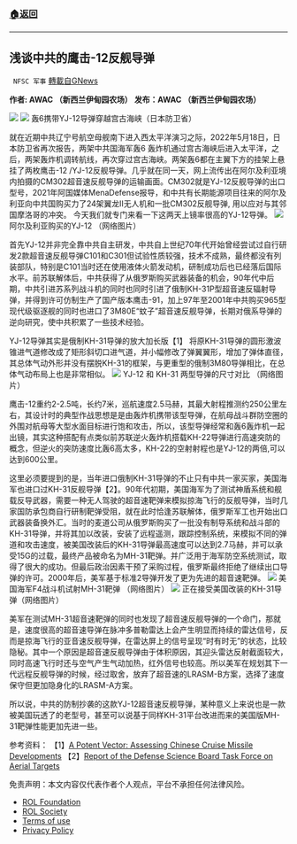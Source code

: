 ###  [:house:返回](README.md)
---


## 浅谈中共的鹰击-12反舰导弹
` NFSC 军事` [轉載自GNews](https://gnews.org/zh-hans/2576040/)

**作者: AWAC （新西兰伊甸园农场）** 
**发布：AWAC （新西兰伊甸园农场）**
 
![](https://assets.gnews.org/wp-content/uploads/2022/05/6ff5fb9a-c689-4011-816e-650213276ece.jpg)
 ![](https://assets.gnews.org/wp-content/uploads/2022/05/image-2448_1653207024.png) 
轰6携带YJ-12导弹穿越宫古海峡（日本防卫省）
 
就在近期中共辽宁号航空母舰南下进入西太平洋演习之际，2022年5月18日，日本防卫省再次报告，两架中共国海军轰6 轰炸机通过宫古海峡后进入太平洋，之后，两架轰炸机调转航线，再次穿过宫古海峡。两架轰6都在主翼下方的挂架上悬挂了两枚鹰击-12 /YJ-12反舰导弹。几乎就在同一天，网上流传出在阿尔及利亚境内拍摄的CM302超音速反舰导弹的运输画面。CM302就是YJ-12反舰导弹的出口型号，2021年阿国媒体MenaDefense报导，和中共有长期能源项目往来的阿尔及利亚向中共国购买力了24架翼龙II无人机和一批CM302反舰导弹, 用以应对与其邻国摩洛哥的冲突。 今天我们就专门来看一下这两天上镜率很高的YJ-12导弹。
 ![](https://assets.gnews.org/wp-content/uploads/2022/05/image-2448_1653207156.png) 
阿尔及利亚购买的YJ-12 （网络图片）
 
首先YJ-12并非完全靠中共自主研发，中共自上世纪70年代开始曾经尝试过自行研发2款超音速反舰导弹C101和C301但试验性质较强，技术不成熟，最终都没有列装部队，特别是C101当时还在使用液体火箭发动机，研制成功后也已经落后国际水平。前苏联解体后，中共获得了从俄罗斯购买武器装备的机会，90年代中后期，中共引进苏系列战斗机的同时也同时引进了俄制KH-31P型超音速反辐射导弹，并得到许可仿制生产了国产版本鹰击-91，加上97年至2001年中共购买965型现代级驱逐舰的同时也进口了3M80E“蚊子”超音速反舰导弹，长期对俄系导弹的逆向研究，使中共积累了一些技术经验。
 
YJ-12导弹其实是俄制KH-31导弹的放大加长版【1】 将原KH-31导弹的圆形激波锥进气道修改成了矩形斜切口进气道，并小幅修改了弹翼翼形，增加了弹体直径，其总体气动外形并没有摆脱KH-31的框架，与更重型的俄制3M80导弹相比，在总体气动布局上也是非常相似。
 ![](https://assets.gnews.org/wp-content/uploads/2022/05/image-2448_1653207275.png) 
YJ-12 和 KH-31 两型导弹的尺寸对比 （网络图片）
 
鹰击-12重约2-2.5吨，长约7米，巡航速度2.5马赫，其最大射程推测约250公里左右，其设计时的典型作战思想是是由轰炸机携带该型导弹，在航母战斗群防空圈的外围对航母等大型水面目标进行饱和攻击，所以，该型导弹经常和轰6轰炸机一起出镜，其实这种搭配有点类似前苏联逆火轰炸机搭载KH-22导弹进行高速突防的概念，但逆火的突防速度比轰6高太多，KH-22的空射射程也是YJ-12的两倍,可以达到600公里。
 
这里必须要提到的是，当年进口俄制KH-31导弹的不止只有中共一家买家，美国海军也进口过KH-31反舰导弹【2】。90年代初期，美国海军为了测试神盾系统和舰载反导武器，需要一种无人驾驶的超音速靶弹来模拟掠海飞行的反舰导弹，当时几家国防承包商自行研制靶弹受阻，就在此时恰逢苏联解体，俄罗斯军工也开始出口武器装备换外汇。当时的麦道公司从俄罗斯购买了一批没有制导系统和战斗部的KH-31导弹，并将其加以改装，安装了远程遥测，跟踪控制系统，来模拟不同的弹道和攻击速度，被美国改装后的KH-31导弹最高速度可以达到2.7马赫，并可以承受15G的过载，最终产品被命名为MH-31靶弹。并广泛用于海军防空系统测试，取得了很大的成功。但最后政治因素干预了采购过程，俄罗斯最终拒绝了继续出口导弹的许可。2000年后，美军基于标准2导弹开发了更为先进的超音速靶弹。
 ![](https://assets.gnews.org/wp-content/uploads/2022/05/image-2448_1653207371.png) 
美国海军F4战斗机试射MH-31靶弹 （网络图片）
 ![](https://assets.gnews.org/wp-content/uploads/2022/05/image-2448_1653207488.png) 
正在接受美国改装的KH-31导弹（网络图片）
 
美军在测试MH-31超音速靶弹的同时也发现了超音速反舰导弹的一个命门，那就是，速度很高的超音速导弹在脉冲多普勒雷达上会产生明显而持续的雷达信号，反而是掠海飞行的亚音速反舰导弹，在雷达屏上的信号呈现“时有时无”的状态，比较隐秘。其中一个原因是超音速反舰导弹由于体积原因，其迎头雷达反射截面较大，同时高速飞行时还与空气产生气动加热，红外信号也较高。所以美军在规划其下一代远程反舰导弹的时候，经过取舍，放弃了超音速的LRASM-B方案，选择了速度保守但更加隐身化的LRASM-A方案。
 
所以说，中共的防制抄袭的这款YJ-12超音速反舰导弹，某种意义上来说也是一款被美国玩透了的老型号，甚至可以说基于同样KH-31平台改进而来的美国版MH-31靶弹性能更加先进一些。
 
参考资料： 
【1】[A Potent Vector: Assessing Chinese Cruise Missile Developments](https://ndupress.ndu.edu/Media/News/News-Article-View/Article/577568/a-potent-vector-assessing-chinese-cruise-missile-developments/) 
【2】[Report of the Defense Science Board Task Force on Aerial Targets](https://web.archive.org/web/20160303204359/http:/oai.dtic.mil/oai/oai?verb=getRecord&amp;metadataPrefix=html&amp;identifier=ADA441466)

免责声明：本文内容仅代表作者个人观点，平台不承担任何法律风险。
  
- [ROL Foundation](https://rolfoundation.org/)
- [ROL Society](https://rolsociety.org/)
- [Terms of use](https://gnews.org/terms-of-use-3/)
- [Privacy Policy](https://gnews.org/privacy-policy/)
